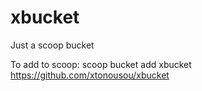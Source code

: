# xbucket
Just a scoop bucket 

To add to scoop:
  scoop bucket add xbucket https://github.com/xtonousou/xbucket
